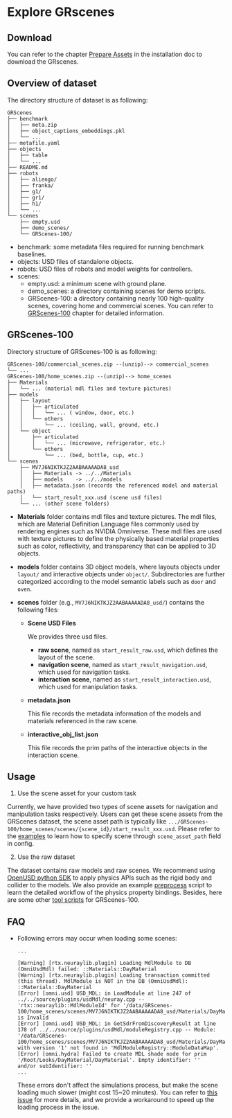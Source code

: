 # Explore GRscenes

## Download

You can refer to the chapter [Prepare Assets](installation.md#prepare-assets) in the installation doc to download the GRscenes.

## Overview of dataset

The directory structure of dataset is as following:

```
GRScenes
├── benchmark
│   ├── meta.zip
│   ├── object_captions_embeddings.pkl
│   └── ...
├── metafile.yaml
├── objects
│   ├── table
│   └── ...
├── README.md
├── robots
│   ├── aliengo/
│   ├── franka/
│   ├── g1/
│   ├── gr1/
│   ├── h1/
│   └── ...
└── scenes
    ├── empty.usd
    ├── demo_scenes/
    └── GRScenes-100/
```

- benchmark: some metadata files required for running benchmark baselines.
- objects: USD files of standalone objects.
- robots: USD files of robots and model weights for controllers.
- scenes:
  - empty.usd: a minimum scene with ground plane.
  - demo_scenes: a directory containing scenes for demo scripts.
  - GRScenes-100: a directory containing nearly 100 high-quality scenes, covering home and commercial scenes. You can refer to [GRScenes-100](#grscenes-100) chapter for detailed information.

## GRScenes-100

Directory structure of GRScenes-100 is as following:

```
GRScenes-100/commercial_scenes.zip --(unzip)--> commercial_scenes
└── ...
GRScenes-100/home_scenes.zip --(unzip)--> home_scenes
├── Materials
│   └── ... (material mdl files and texture pictures)
├── models
│   ├── layout
│   │   ├── articulated
│   │   │   └── ... ( window, door, etc.)
│   │   └── others
│   │       └── ... (ceiling, wall, ground, etc.)
│   └── object
│       ├── articulated
│       │   └── ... (microwave, refrigerator, etc.)
│       └── others
│           └── ... (bed, bottle, cup, etc.)
└── scenes
    ├── MV7J6NIKTKJZ2AABAAAAADA8_usd
    │   ├── Materials -> ../../Materials
    │   ├── models    -> ../../models
    │   ├── metadata.json (records the referenced model and material paths)
    │   └── start_result_xxx.usd (scene usd files)
    └── ... (other scene folders)
```

- **Materials** folder contains mdl files and texture pictures. The mdl files, which are Material Definition Language files commonly used by rendering engines such as NVIDIA Omniverse. These mdl files are used with texture pictures to define the physically based material properties such as color, reflectivity, and transparency that can be applied to 3D objects.

- **models** folder contains 3D object models, where layouts objects under `layout/` and interactive objects under `object/`. Subdirectories are further categorized according to the model semantic labels such as `door` and `oven`.

- **scenes** folder (e.g., `MV7J6NIKTKJZ2AABAAAAADA8_usd/`) contains the following files:
  - **Scene USD Files**

  	We provides three usd files.
  	- **raw scene**, named as `start_result_raw.usd`, which defines the layout of the scene.
  	- **navigation scene**, named as `start_result_navigation.usd`, which used for navigation tasks.
  	- **interaction scene**, named as `start_result_interaction.usd`, which used for manipulation tasks.

  - **metadata.json**

  	This file records the metadata information of the models and materials referenced in the raw scene.

  - **interactive_obj_list.json**

  	This file records the prim paths of the interactive objects in the interaction scene.

## Usage

1. Use the scene asset for your custom task

Currently, we have provided two types of scene assets for navigation and manipulation tasks respectively. Users can get these scene assets from the GRScenes dataset, the scene asset path is typically like `.../GRScenes-100/home_scenes/scenes/{scene_id}/start_result_xxx.usd`. Please refer to the [examples](https://github.com/OpenRobotLab/GRUtopia/tree/main/grutopia/demo) to learn how to specify scene through `scene_asset_path` field in config.

2. Use the raw dataset

The dataset contains raw models and raw scenes. We recommend using [OpenUSD python SDK](https://openusd.org/release/intro.html) to apply physics APIs such as the rigid body and collider to the models. We also provide an example [preprocess](https://github.com/OpenRobotLab/GRUtopia/blob/main/toolkits/grscenes_scripts/preprocess.py) script to learn the detailed workflow of the physics property bindings. Besides, here are some other [tool scripts](https://github.com/OpenRobotLab/GRUtopia/tree/main/toolkits/grscenes_scripts) for GRScenes-100.


## FAQ

- Following errors may occur when loading some scenes:
    ```
    ...

    [Warning] [rtx.neuraylib.plugin] Loading MdlModule to DB (OmniUsdMdl) failed: ::Materials::DayMaterial
    [Warning] [rtx.neuraylib.plugin] Loading transaction committed (this thread). MdlModule is NOT in the DB (OmniUsdMdl): ::Materials::DayMaterial
    [Error] [omni.usd] USD_MDL: in LoadModule at line 247 of ../../source/plugins/usdMdl/neuray.cpp -- 'rtx::neuraylib::MdlModuleId' for '/data/GRScenes-100/home_scenes/scenes/MV7J6NIKTKJZ2AABAAAAADA8_usd/Materials/DayMaterial.mdl' is Invalid
    [Error] [omni.usd] USD_MDL: in GetSdrFromDiscoveryResult at line 178 of ../../source/plugins/usdMdl/moduleRegistry.cpp -- Module: '/data/GRScenes-100/home_scenes/scenes/MV7J6NIKTKJZ2AABAAAAADA8_usd/Materials/DayMaterial.mdl' with version '1' not found in 'MdlModuleRegistry::ModuleDataMap'.
    [Error] [omni.hydra] Failed to create MDL shade node for prim '/Root/Looks/DayMaterial/DayMaterial'. Empty identifier: ''        and/or subIdentifier: ''
    ...
    ```
  These errors don't affect the simulations process, but make the scene loading much slower (might cost 15~20 minutes). You can refer to [this issue](https://github.com/OpenRobotLab/GRUtopia/issues/30) for more details, and we provide a workaround to speed up the loading process in the issue.
